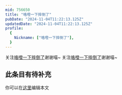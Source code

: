 ```yaml
---
mid: 756650
title: "咯噔一下摔倒了"
pubDate: "2024-11-04T11:22:13.125Z"
updatedDate: "2024-11-04T11:22:13.125Z"
profile:
  {
    Nickname: ["咯噔一下摔倒了"],
  }
---
```


关注[咯噔一下摔倒了](https://space.bilibili.com/756650)谢谢喵~ 关注[咯噔一下摔倒了](https://space.bilibili.com/756650)谢谢喵~

## 此条目有待补充
你可以在[这里](https://github.com/Yuhanawa/VTuber.ICU-Content/edit/master/v/咯噔一下摔倒了/index.md)编辑本文
